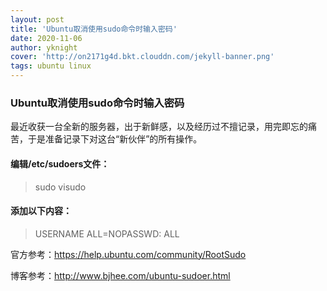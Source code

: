 ```yaml
---
layout: post
title: 'Ubuntu取消使用sudo命令时输入密码'
date: 2020-11-06
author: yknight
cover: 'http://on2171g4d.bkt.clouddn.com/jekyll-banner.png'
tags: ubuntu linux
---
```


### Ubuntu取消使用sudo命令时输入密码

最近收获一台全新的服务器，出于新鲜感，以及经历过不擅记录，用完即忘的痛苦，于是准备记录下对这台“新伙伴”的所有操作。



#### 编辑/etc/sudoers文件：

> sudo visudo



#### 添加以下内容：

> USERNAME ALL=NOPASSWD: ALL
 
 
 
 
 
 
 


官方参考：https://help.ubuntu.com/community/RootSudo

博客参考：http://www.bjhee.com/ubuntu-sudoer.html 

